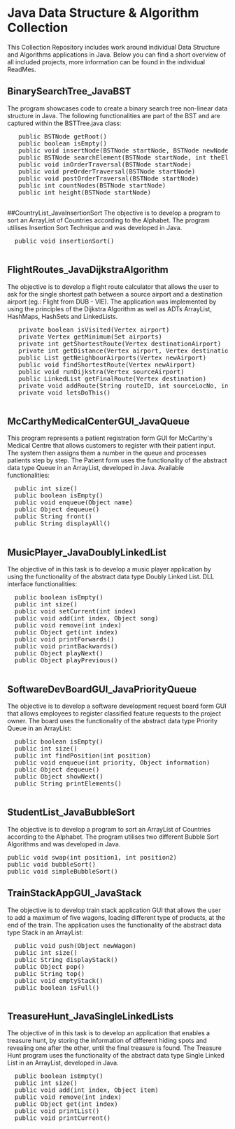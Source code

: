 # Java Data Structure & Algorithm Collection
This Collection Repository includes work around individual Data Structure and Algorithms applications in Java. Below you can find a short overview of all included projects, more information can be found in the individual ReadMes.  

## BinarySearchTree_JavaBST
The program showcases code to create a binary search tree non-linear data structure in Java. The following functionalities are part of the BST and are captured within the BSTTree.java class:

   <pre>
   public BSTNode getRoot()
   public boolean isEmpty()
   public void insertNode(BSTNode startNode, BSTNode newNode)
   public BSTNode searchElement(BSTNode startNode, int theElement)
   public void inOrderTraversal(BSTNode startNode)
   public void preOrderTraversal(BSTNode startNode)
   public void postOrderTraversal(BSTNode startNode)
   public int countNodes(BSTNode startNode)
   public int height(BSTNode startNode)
   </pre>

##CountryList_JavaInsertionSort
The objective is to develop a program to sort an ArrayList of Countries according to the Alphabet. The program utilises Insertion Sort Technique and was developed in Java.

  <pre>
  public void insertionSort()
  </pre>


## FlightRoutes_JavaDijkstraAlgorithm
The objective is to develop a flight route calculator that allows the user to ask for the single shortest path between a source airport and a destination airport (eg.: Flight from DUB - VIE). The application was implemented by using the principles of the Dijkstra Algorithm as well as ADTs ArrayList, HashMaps, HashSets and LinkedLists.

   <pre>
   private boolean isVisited(Vertex airport)
   private Vertex getMinimum(Set<Vertex> airports)
   private int getShortestRoute(Vertex destinationAirport)
   private int getDistance(Vertex airport, Vertex destinationAirport)
   public List<Vertex> getNeighbourAirports(Vertex newAirport)
   public void findShortestRoute(Vertex newAirport)
   public void runDijkstra(Vertex sourceAirport)
   public LinkedList<Vertex> getFinalRoute(Vertex destination)
   private void addRoute(String routeID, int sourceLocNo, int destLocNo, int miles)
   private void letsDoThis()
   </pre>


## McCarthyMedicalCenterGUI_JavaQueue
This program represents a patient registration form GUI for McCarthy's Medical Centre that allows customers to register with their patient input. The system then assigns them a number in the queue and processes patients step by step. The Patient form uses the functionality of the abstract data type Queue in an ArrayList, developed in Java. Available functionalities:

  <pre>
  public int size()
  public boolean isEmpty()
  public void enqueue(Object name)
  public Object dequeue()
  public String front()
  public String displayAll()
  </pre>


## MusicPlayer_JavaDoublyLinkedList
The objective of in this task is to develop a music player application by using the functionality of the abstract data type Doubly Linked List. DLL interface functionalities:

  <pre>
  public boolean isEmpty()
  public int size()
  public void setCurrent(int index)
  public void add(int index, Object song)
  public void remove(int index)
  public Object get(int index)
  public void printForwards()
  public void printBackwards()
  public Object playNext()
  public Object playPrevious()
  </pre>


## SoftwareDevBoardGUI_JavaPriorityQueue
The objective is to develop a software development request board form GUI that allows employees to register classified feature requests to the project owner. The board uses the functionality of the abstract data type Priority Queue in an ArrayList:

  <pre>
  public boolean isEmpty()
  public int size()
  public int findPosition(int position)
  public void enqueue(int priority, Object information)
  public Object dequeue()
  public Object showNext()
  public String printElements()
  </pre>


## StudentList_JavaBubbleSort
The objective is to develop a program to sort an ArrayList of Countries according to the Alphabet. The program utilises two different Bubble Sort Algorithms and was developed in Java.

<pre>
public void swap(int position1, int position2)
public void bubbleSort()
public void simpleBubbleSort()
</pre>


## TrainStackAppGUI_JavaStack
The objective is to develop train stack application GUI that allows the user to add a maximum of five wagons, loading different type of products, at the end of the train. The application uses the functionality of the abstract data type Stack in an ArrayList:

  <pre>
  public void push(Object newWagon)
  public int size()
  public String displayStack()
  public Object pop()
  public String top()
  public void emptyStack()
  public boolean isFull()
  </pre>


## TreasureHunt_JavaSingleLinkedLists
The objective of in this task is to develop an application that enables a treasure hunt, by storing the information of different hiding spots and revealing one after the other, until the final treasure is found. The Treasure Hunt program uses the functionality of the abstract data type Single Linked List in an ArrayList, developed in Java.

  <pre>
  public boolean isEmpty()
  public int size()
  public void add(int index, Object item)
  public void remove(int index)
  public Object get(int index)
  public void printList()
  public void printCurrent()
  </pre>
